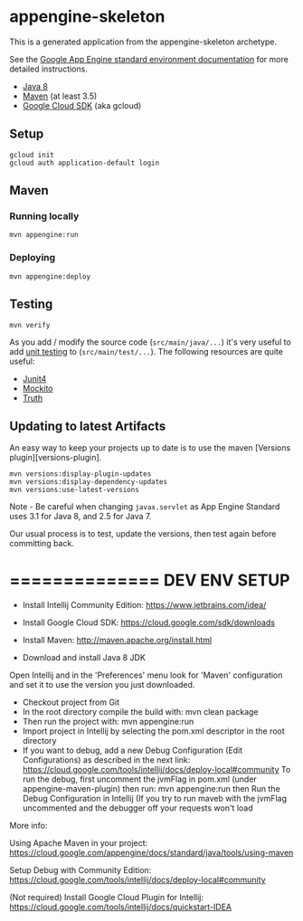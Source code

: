 appengine-skeleton
==================

This is a generated application from the appengine-skeleton archetype.

See the [Google App Engine standard environment documentation][ae-docs] for more
detailed instructions.

[ae-docs]: https://cloud.google.com/appengine/docs/java/


* [Java 8](http://www.oracle.com/technetwork/java/javase/downloads/index.html)
* [Maven](https://maven.apache.org/download.cgi) (at least 3.5)
* [Google Cloud SDK](https://cloud.google.com/sdk/) (aka gcloud)

## Setup

    gcloud init
    gcloud auth application-default login

## Maven
### Running locally

    mvn appengine:run

### Deploying

    mvn appengine:deploy

## Testing

    mvn verify

As you add / modify the source code (`src/main/java/...`) it's very useful to add
[unit testing](https://cloud.google.com/appengine/docs/java/tools/localunittesting)
to (`src/main/test/...`).  The following resources are quite useful:

* [Junit4](http://junit.org/junit4/)
* [Mockito](http://mockito.org/)
* [Truth](http://google.github.io/truth/)

## Updating to latest Artifacts

An easy way to keep your projects up to date is to use the maven [Versions plugin][versions-plugin].

    mvn versions:display-plugin-updates
    mvn versions:display-dependency-updates
    mvn versions:use-latest-versions

Note - Be careful when changing `javax.servlet` as App Engine Standard uses 3.1 for Java 8, and 2.5
for Java 7.

Our usual process is to test, update the versions, then test again before committing back.

[plugin]: http://www.mojohaus.org/versions-maven-plugin/

==============
DEV ENV SETUP
==============

- Install Intellij Community Edition:
https://www.jetbrains.com/idea/

- Install Google Cloud SDK:
https://cloud.google.com/sdk/downloads

- Install Maven:
http://maven.apache.org/install.html

- Download and install Java 8 JDK

Open Intellij and in the 'Preferences' menu look for 'Maven' configuration and set it to use the version you just downloaded.

- Checkout project from Git
- In the root directory compile the build with: mvn clean package
- Then run the project with: mvn appengine:run
- Import project in Intellij by selecting the pom.xml descriptor in the root directory
- If you want to debug, add a new Debug Configuration (Edit Configurations) as described in the next link:
  https://cloud.google.com/tools/intellij/docs/deploy-local#community
  To run the debug, first uncomment the jvmFlag in pom.xml (under appengine-maven-plugin)
  then run: mvn appengine:run
  then Run the Debug Configuration in Intellij
  (If you try to run maveb with the jvmFlag uncommented and the debugger off your requests won't load


More info:

Using Apache Maven in your project:
https://cloud.google.com/appengine/docs/standard/java/tools/using-maven

Setup Debug with Community Edition:
https://cloud.google.com/tools/intellij/docs/deploy-local#community

(Not required) Install Google Cloud Plugin for Intellij:
https://cloud.google.com/tools/intellij/docs/quickstart-IDEA